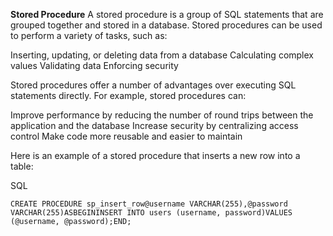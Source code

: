 **Stored Procedure**
A stored procedure is a group of SQL statements that are grouped together and stored in a database. Stored procedures can be used to perform a variety of tasks, such as:

Inserting, updating, or deleting data from a database
Calculating complex values
Validating data
Enforcing security

Stored procedures offer a number of advantages over executing SQL statements directly. For example, stored procedures can:

Improve performance by reducing the number of round trips between the application and the database
Increase security by centralizing access control
Make code more reusable and easier to maintain

Here is an example of a stored procedure that inserts a new row into a table:

SQL

`CREATE PROCEDURE sp_insert_row@username VARCHAR(255),@password VARCHAR(255)ASBEGININSERT INTO users (username, password)VALUES (@username, @password);END;`
